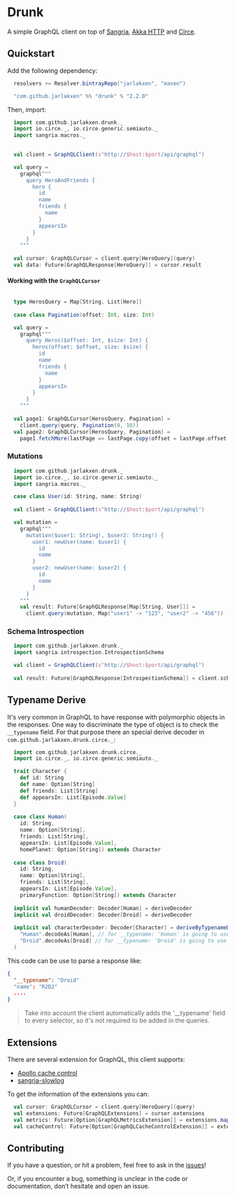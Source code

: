 # Drunk

A simple GraphQL client on top of [Sangria](http://sangria-graphql.org/), [Akka HTTP](https://doc.akka.io/docs/akka-http/current/) and [Circe](https://circe.github.io/circe/).


## Quickstart

Add the following dependency:

```scala
  resolvers += Resolver.bintrayRepo("jarlakxen", "maven")

  "com.github.jarlakxen" %% "drunk" % "2.2.0"
```

Then, import:


```scala
  import com.github.jarlakxen.drunk._
  import io.circe._, io.circe.generic.semiauto._
  import sangria.macros._

  
  val client = GraphQLClient(s"http://$host:$port/api/graphql")

  val query =
    graphql"""
      query HeroAndFriends {
        hero {
          id
          name
          friends {
            name
          }
          appearsIn
        }
      }
    """
      
  val cursor: GraphQLCursor = client.query[HeroQuery](query)
  val data: Future[GraphQLResponse[HeroQuery]] = cursor.result
```

#### Working with the `GraphQLCursor`

```scala

  type HerosQuery = Map[String, List[Hero]]
  
  case class Pagination(offset: Int, size: Int)

  val query =
    graphql"""
      query Heros($offset: Int, $size: Int) {
        heros(offset: $offset, size: $size) {
          id
          name
          friends {
            name
          }
          appearsIn
        }
      }
    """
      
  val page1: GraphQLCursor[HerosQuery, Pagination] = 
    client.query(query, Pagination(0, 10))
  val page2: GraphQLCursor[HerosQuery, Pagination] = 
    page1.fetchMore(lastPage => lastPage.copy(offset = lastPage.offset + lastPage.size ) )
```

### Mutations

```scala
  import com.github.jarlakxen.drunk._
  import io.circe._, io.circe.generic.semiauto._
  import sangria.macros._

  case class User(id: String, name: String)
  
  val client = GraphQLClient(s"http://$host:$port/api/graphql")

  val mutation =
    graphql"""
      mutation($user1: String!, $user2: String!) {
        user1: newUser(name: $user1) {
          id
          name
        }
        user2: newUser(name: $user2) {
          id
          name
        }
      }
    """
    val result: Future[GraphQLResponse[Map[String, User]]] = 
      client.query(mutation, Map("user1" -> "123", "user2" -> "456"))
```

### Schema Introspection

```scala
  import com.github.jarlakxen.drunk._
  import sangria.introspection.IntrospectionSchema

  val client = GraphQLClient(s"http://$host:$port/api/graphql")
      
  val result: Future[GraphQLResponse[IntrospectionSchema]] = client.schema
```

## Typename Derive

It's very common in GraphQL to have response with polymorphic objects in the responses. One way to discriminate the type of object is to check the `__typename` field. For that purpose there an special derive decoder in `com.github.jarlakxen.drunk.circe._`:

```scala
  import com.github.jarlakxen.drunk.circe._
  import io.circe._, io.circe.generic.semiauto._

  trait Character {
    def id: String
    def name: Option[String]
    def friends: List[String]
    def appearsIn: List[Episode.Value]
  }
  
  case class Human(
    id: String,
    name: Option[String],
    friends: List[String],
    appearsIn: List[Episode.Value],
    homePlanet: Option[String]) extends Character
  
  case class Droid(
    id: String,
    name: Option[String],
    friends: List[String],
    appearsIn: List[Episode.Value],
    primaryFunction: Option[String]) extends Character
    
  implicit val humanDecoder: Decoder[Human] = deriveDecoder
  implicit val droidDecoder: Decoder[Droid] = deriveDecoder
  
  implicit val characterDecoder: Decoder[Character] = deriveByTypenameDecoder(
    "Human".decodeAs[Human], // for __typename: 'Human' is going to use humanDecoder
    "Droid".decodeAs[Droid] // for __typename: 'Droid' is going to use droidDecoder
  )
```

This code can be use to parse a response like:


```json
{
  "__typename": "Droid"
  "name": "R2D2"
  ....
}
```

> Take into account the client automatically adds the '__typename' field to every selector, so it's not required to be added in the queries.


## Extensions

There are several extension for GraphQL, this client supports:

* [Apollo cache control](https://github.com/apollographql/apollo-cache-control)
* [sangria-slowlog](http://sangria-graphql.org/learn/#profiling-graphql-query-execution)


To get the information of the extensions you can:

```scala     
  val cursor: GraphQLCursor = client.query[HeroQuery](query)
  val extensions: Future[GraphQLExtensions] = cursor.extensions
  val metrics: Future[Option[GraphQLMetricsExtension]] = extensions.map(_.metrics)
  val cacheControl: Future[Option[GraphQLCacheControlExtension]] = extensions.map(_.cacheControl)
```

## Contributing

If you have a question, or hit a problem, feel free to ask in the [issues](https://github.com/jarlakxen/drunk/issues)!

Or, if you encounter a bug, something is unclear in the code or documentation, don’t hesitate and open an issue.